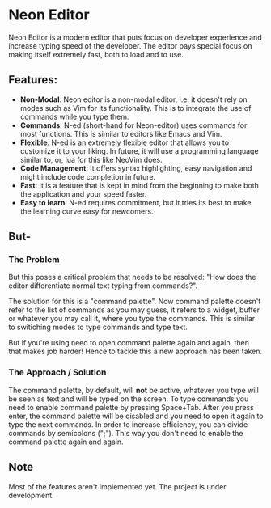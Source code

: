 # Neon Editor

Neon Editor is a modern editor that puts focus on developer experience and increase typing speed of the developer. The editor pays special focus on making itself extremely fast, both to load and to use.

## Features:

* **Non-Modal**: Neon editor is a non-modal editor, i.e. it doesn't rely on modes such as Vim for its functionality. This is to integrate the use of commands while you type them. 
* **Commands**: N-ed (short-hand for Neon-editor) uses commands for most functions. This is similar to editors like Emacs and Vim.
* **Flexible**: N-ed is an extremely flexible editor that allows you to customize it to your liking. In future, it will use a programming language similar to, or, lua for this like NeoVim does.
* **Code Management**: It offers syntax highlighting, easy navigation and might include code completion in future.
* **Fast**: It is a feature that is kept in mind from the beginning to make both the application and your speed faster.
* **Easy to learn**: N-ed requires commitment, but it tries its best to make the learning curve easy for newcomers.

## But-

### The Problem

But this poses a critical problem that needs to be resolved: "How does the editor differentiate normal text typing from commands?".

The solution for this is a "command palette". Now command palette doesn't refer to the list of commands as you may guess, it refers to a widget, buffer or whatever you may call it, where you type the commands. This is similar to switiching modes to type commands and type text.

But if you're using need to open command palette again and again, then that makes job harder! Hence to tackle this a new approach has been taken.

### The Approach / Solution

The command palette, by default, will **not** be active, whatever you type will be seen as text and will be typed on the screen. To type commands you need to enable command palette by pressing Space+Tab. After you press enter, the command palette will be disabled and you need to open it again to type the next commands.
In order to increase efficiency, you can divide commands by semicolons (";"). This way you don't need to enable the command palette again and again.

## Note

Most of the features aren't implemented yet. The project is under development.
